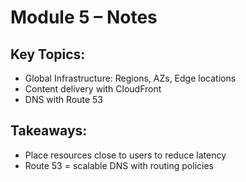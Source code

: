 # Module 5 – Notes

## Key Topics:
- Global Infrastructure: Regions, AZs, Edge locations
- Content delivery with CloudFront
- DNS with Route 53

## Takeaways:
- Place resources close to users to reduce latency
- Route 53 = scalable DNS with routing policies
